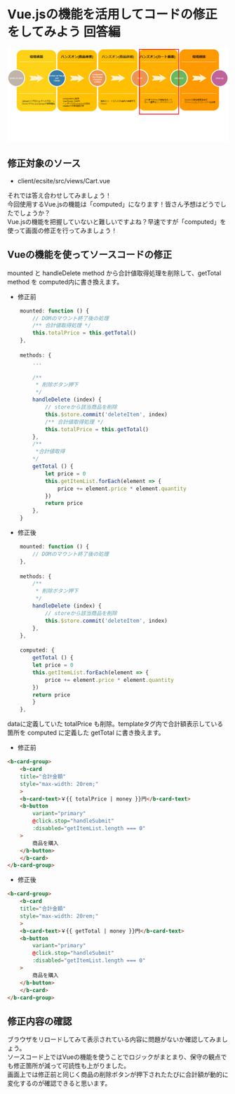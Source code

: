 # Vue.jsの機能を活用してコードの修正をしてみよう 回答編  

![gras](img/handson_cart.png)  

## 修正対象のソース
* client/ecsite/src/views/Cart.vue

それでは答え合わせしてみましょう！  
今回使用するVue.jsの機能は「computed」になります！皆さん予想はどうでしたでしょうか？  
Vue.jsの機能を把握していないと難しいですよね？早速ですが「computed」を使って画面の修正を行ってみましょう！

## Vueの機能を使ってソースコードの修正 
mounted と handleDelete method から合計値取得処理を削除して、getTotal method を computed内に書き換えます。

* 修正前
```javascript
    mounted: function () {
        // DOMのマウント終了後の処理
        /** 合計値取得処理 */
        this.totalPrice = this.getTotal()
    },

    methods: {
        ...

        /**
         * 削除ボタン押下
         */
        handleDelete (index) {
            // storeから該当商品を削除
            this.$store.commit('deleteItem', index)
            /** 合計値取得処理 */
            this.totalPrice = this.getTotal()
        },
        /**
         *合計値取得
        */
        getTotal () {
            let price = 0
            this.getItemList.forEach(element => {
                price += element.price * element.quantity
            })
            return price
        },
    }
```

* 修正後
```javascript
    mounted: function () {
        // DOMのマウント終了後の処理
    },

    methods: {
        /**
         * 削除ボタン押下
         */
        handleDelete (index) {
            // storeから該当商品を削除
            this.$store.commit('deleteItem', index)
        },
    },

    computed: {
        getTotal () {
        let price = 0
        this.getItemList.forEach(element => {
            price += element.price * element.quantity
        })
        return price
        }
    },
```

dataに定義していた totalPrice も削除。templateタグ内で合計額表示している箇所を computed に定義した getTotal に書き換えます。

* 修正前

```html
<b-card-group>
    <b-card
    title="合計金額"
    style="max-width: 20rem;"
    >
    <b-card-text>￥{{ totalPrice | money }}円</b-card-text>
    <b-button
        variant="primary"
        @click.stop="handleSubmit"
        :disabled="getItemList.length === 0"
    >
        商品を購入
    </b-button>
    </b-card>
</b-card-group>
```

* 修正後

```html
<b-card-group>
    <b-card
    title="合計金額"
    style="max-width: 20rem;"
    >
    <b-card-text>￥{{ getTotal | money }}円</b-card-text>
    <b-button
        variant="primary"
        @click.stop="handleSubmit"
        :disabled="getItemList.length === 0"
    >
        商品を購入
    </b-button>
    </b-card>
</b-card-group>
```
## 修正内容の確認  
ブラウザをリロードしてみて表示されている内容に問題がないか確認してみましょう。  
ソースコード上ではVueの機能を使うことでロジックがまとまり、保守の観点でも修正箇所が減って可読性も上がりました。  
画面上では修正前と同じく商品の削除ボタンが押下されたたびに合計額が動的に変化するのが確認できると思います。